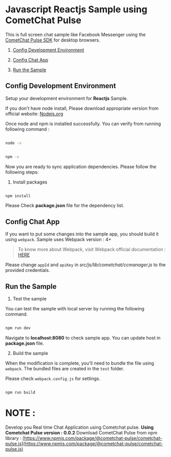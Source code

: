 
  

# Javascript Reactjs Sample using CometChat Pulse 

This is full screen chat sample like Facebook Messenger using the [CometChat Pulse SDK](https://cometchat.com) for desktop browsers.


  

1. [Config Development Environment](#Config-your-Development-Environment)

2.  [Config Chat App](#Config-Chat-App)

3. [Run the Sample](#Run-the-Sample)


  
  
  

## Config Development Environment

Setup your development environment for **Reactjs** Sample. 

If you don't have node install, Please download appropriate version from official website: [Nodejs.org](https://nodejs.org/)

Once node and npm is installed successfully. You can verify from running following  command : 
```bash

node -v

```
```bash

npm -v

```


Now you are ready to sync application dependencies.  Please follow the following steps:



1. Install packages 


  

```bash

npm install

```

Please Check **package.json** file for the dependency list. 

  

## Config Chat App

If you want to put some changes into the sample app, you should build it using `webpack`. Sample uses Webpack version : 4+

>To know more about Webpack, visit Webpack official documentation : [HERE](https://webpack.js.org/concepts/)
  
Please change  `appId` and `apiKey` in *src/js/lib/cometchat/ccmanager.js* to the provided credentials.



## Run the Sample


1. Test the sample 

You can test the sample with local server by running the following command.

```bash

npm run dev

```

Navigate to **localhost:8080** to check sample app.  You can update host in **package.json** file.   
  

2. Build the sample

  

When the modification is complete, you'll need to bundle the file using `webpack`. The bundled files are created in the `test` folder.

Please check `webpack.config.js` for settings.
  

```bash

npm run build

```





#  NOTE : 
Develop you Real time Chat Application using Cometchat pulse. 
**Using Cometchat Pulse version : 0.0.2**
Download CometChat Pulse from npm library : [https://www.npmjs.com/package/@cometchat-pulse/cometchat-pulse.js](https://www.npmjs.com/package/@cometchat-pulse/cometchat-pulse.js)